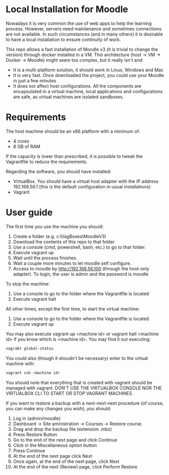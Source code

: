 # Local Installation for Moodle

Nowadays it is very common the use of web apps to help the learning process. However, servers need maintenance and sometimes connections are not available. In such circumstances (and in many others) it is desirable to have a local installation to ensure continuity of work.

This repo allows a fast installation of Moodle v3 (it is trivial to change the version) through docker installed in a VM. This architecture (host -> VM -> Docker -> Moodle) might seem too complex, but it really isn't and:

* It is a multi-platform solution, it should work in Linux, Windows and Mac
* It is very fast. Once downloaded the project, you could use your Moodle in just a few minutes
* It does not affect host configurations. All the components are encapsulated in a virtual machine,
local applications and configurations are safe, as virtual machines are isolated sandboxes.

# Requirements

The host machine should be an x86 platform with a minimum of:

* 4 cores
* 8 GB of RAM

If the capacity is lower than prescribed, it is possible to tweak the Vagrantfile to reduce the requirements.

Regarding the software, you should have installed:

* VirtualBox. You should have a virtual host adapter with the IP address 192.168.56.1 (this is the default configuration in usual installations)
* Vagrant


# User guide

The first time you use the machine you should:
1. Create a folder (e.g. c:\VagBoxes\MoodleV3)
1. Download the contents of this repo to that folder
1. Use a console (cmd, powershell, bash, etc.) to go to that folder.
1. Execute vagrant up
1. Wait until the process finishes.
1. Wait a couple more minutes to let moodle self configure.
1. Access to moodle by http://192.168.56.100 (through the host-only adapter). To login, the user is admin
and the password is moodle

To stop the machine:
1. Use a console to go to the folder where the Vagrantfile is located
1. Execute vagrant halt

All other times, except the first time, to start the virtual machine:
1. Use a console to go to the folder where the Vagrantfile is located
1. Execute vagrant up

You may also execute vagrant up \<machine id\> or vagrant halt \<machine id\> if you know which
is \<machine id\>. You may find it out executing:

```bash
vagrabt global-status
```

You could also (though it shoudn't be necessary) enter to the virtual machine with:

```bash
vagrant ssh <machine id>
```

You should note that everything that is created with vagrant should be managed with vagrant. DON'T USE THE VIRTUALBOX CONSOLE NOR THE VIRTUALBOX CLI TO START OR STOP VAGRANT MACHINES

If you want to restore a backup with a next-next-next procedure (of course, you can make any changes you wish), you should:
1. Log in (admin/moodle)
1. Dashboard -> Site aministration -> Courses -> Restore course.
1. Drag and drop the backup file (extension .mbz)
1. Press Restore Button
1. Go to the end of the next page and click Continue
1. Click in the Miscellaneous option button
1. Press Continue
1. At the end of the next page click Next
1. Once again, at the end of the next page, click Next
1. At the end of the next (Review) page, click Perform Restore




